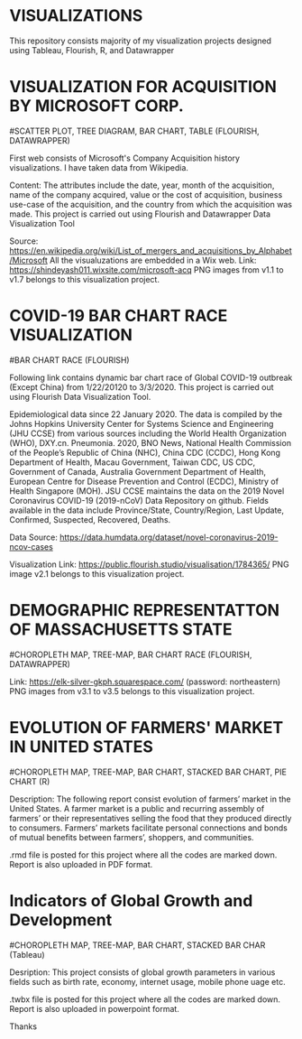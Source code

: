 # VISUALIZATIONS
This repository consists majority of my visualization projects designed using Tableau, Flourish, R, and Datawrapper

# VISUALIZATION FOR ACQUISITION BY MICROSOFT CORP.
#SCATTER PLOT, TREE DIAGRAM, BAR CHART, TABLE (FLOURISH, DATAWRAPPER)

First web consists of Microsoft's Company Acquisition history visualizations. I have taken data from Wikipedia.

Content: The attributes include the date, year, month of the acquisition, name of the company acquired, value or the cost of acquisition, business use-case of the acquisition, and the country from which the acquisition was made.
This project is carried out using Flourish and Datawrapper Data Visualization Tool

Source: https://en.wikipedia.org/wiki/List_of_mergers_and_acquisitions_by_Alphabet/Microsoft
All the visualuzations are embedded in a Wix web. Link: https://shindeyash011.wixsite.com/microsoft-acq
PNG images from v1.1 to v1.7 belongs to this visualization project.


# COVID-19 BAR CHART RACE VISUALIZATION
#BAR CHART RACE (FLOURISH)

Following link contains dynamic bar chart race of Global COVID-19 outbreak (Except China) from 1/22/20120 to 3/3/2020.
This project is carried out using Flourish Data Visualization Tool.

Epidemiological data since 22 January 2020. The data is compiled by the Johns Hopkins University Center for Systems Science and Engineering (JHU CCSE) from various sources including the World Health Organization (WHO), DXY.cn. Pneumonia. 2020, BNO News, National Health Commission of the People’s Republic of China (NHC), China CDC (CCDC), Hong Kong Department of Health, Macau Government, Taiwan CDC, US CDC, Government of Canada, Australia Government Department of Health, European Centre for Disease Prevention and Control (ECDC), Ministry of Health Singapore (MOH). JSU CCSE maintains the data on the 2019 Novel Coronavirus COVID-19 (2019-nCoV) Data Repository on github. Fields available in the data include Province/State, Country/Region, Last Update, Confirmed, Suspected, Recovered, Deaths.


Data Source: https://data.humdata.org/dataset/novel-coronavirus-2019-ncov-cases

Visualization Link: https://public.flourish.studio/visualisation/1784365/
PNG image v2.1 belongs to this visualization project.


# DEMOGRAPHIC REPRESENTATTON OF MASSACHUSETTS STATE
#CHOROPLETH MAP, TREE-MAP, BAR CHART RACE (FLOURISH, DATAWRAPPER)

Link: https://elk-silver-gkph.squarespace.com/ (password: northeastern)
PNG images from v3.1 to v3.5 belongs to this visualization project.


# EVOLUTION OF FARMERS' MARKET IN UNITED STATES
#CHOROPLETH MAP, TREE-MAP, BAR CHART, STACKED BAR CHART, PIE CHART (R)

Description: The following report consist evolution of farmers’ market in the United States. A farmer market is a public and recurring assembly of farmers’ or their representatives selling the food that they produced directly to consumers. Farmers’ markets facilitate personal connections and bonds of mutual benefits between farmers’, shoppers, and communities.

.rmd file is posted for this project where all the codes are marked down.
Report is also uploaded in PDF format.

# Indicators of Global Growth and Development
#CHOROPLETH MAP, TREE-MAP, BAR CHART, STACKED BAR CHAR (Tableau)

Desription: This project consists of global growth parameters in various fields such as birth rate, economy, internet usage, mobile phone uage etc.

.twbx file is posted for this project where all the codes are marked down.
Report is also uploaded in powerpoint format.


Thanks

